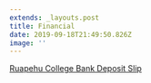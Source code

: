 ```yaml
---
extends: _layouts.post
title: Financial
date: 2019-09-18T21:49:50.826Z
image: ''
---
```

[Ruapehu College Bank Deposit Slip](https://res.cloudinary.com/ruapehu-college/image/upload/v1580764768/Ruapehu_College_Bank_Deposit_Slip_nbpdas.jpg)
